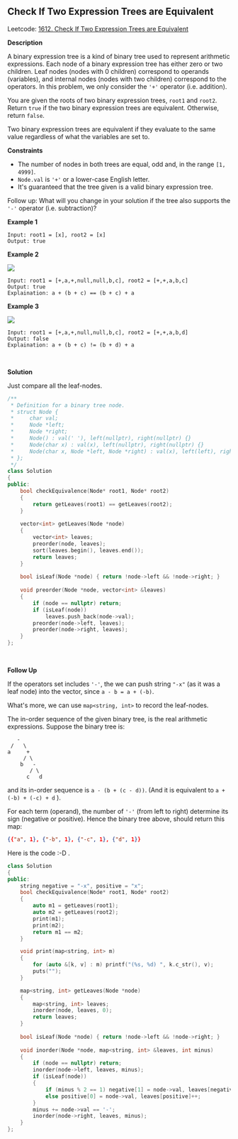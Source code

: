 ## Check If Two Expression Trees are Equivalent

Leetcode: [1612. Check If Two Expression Trees are Equivalent](https://leetcode-cn.com/problems/check-if-two-expression-trees-are-equivalent/)

**Description**

A binary expression tree is a kind of binary tree used to represent arithmetic expressions. Each node of a binary expression tree has either zero or two children. Leaf nodes (nodes with 0 children) correspond to operands (variables), and internal nodes (nodes with two children) correspond to the operators. In this problem, we only consider the `'+'` operator (i.e. addition).

You are given the roots of two binary expression trees, `root1` and `root2`. Return `true` if the two binary expression trees are equivalent. Otherwise, return `false`.

Two binary expression trees are equivalent if they evaluate to the same value regardless of what the variables are set to.

**Constraints**

- The number of nodes in both trees are equal, odd and, in the range `[1, 4999]`.
- `Node.val` is `'+'` or a lower-case English letter.
- It's guaranteed that the tree given is a valid binary expression tree.


Follow up: What will you change in your solution if the tree also supports the `'-'` operator (i.e. subtraction)?



**Example 1**

```text
Input: root1 = [x], root2 = [x]
Output: true
```

**Example 2**

<img src="https://assets.leetcode.com/uploads/2020/10/04/tree1.png" />

```
Input: root1 = [+,a,+,null,null,b,c], root2 = [+,+,a,b,c]
Output: true
Explaination: a + (b + c) == (b + c) + a
```

**Example 3**

<img src="https://assets.leetcode.com/uploads/2020/10/04/tree2.png" />

```
Input: root1 = [+,a,+,null,null,b,c], root2 = [+,+,a,b,d]
Output: false
Explaination: a + (b + c) != (b + d) + a
```

<br/>

**Solution**

Just compare all the leaf-nodes.

```cpp
/**
 * Definition for a binary tree node.
 * struct Node {
 *     char val;
 *     Node *left;
 *     Node *right;
 *     Node() : val(' '), left(nullptr), right(nullptr) {}
 *     Node(char x) : val(x), left(nullptr), right(nullptr) {}
 *     Node(char x, Node *left, Node *right) : val(x), left(left), right(right) {}
 * };
 */
class Solution 
{
public:
    bool checkEquivalence(Node* root1, Node* root2) 
    {
        return getLeaves(root1) == getLeaves(root2);
    }
    
    vector<int> getLeaves(Node *node)
    {
        vector<int> leaves;
        preorder(node, leaves);
        sort(leaves.begin(), leaves.end());
        return leaves;
    }
    
    bool isLeaf(Node *node) { return !node->left && !node->right; }
    
    void preorder(Node *node, vector<int> &leaves)
    {
        if (node == nullptr) return;
        if (isLeaf(node))
            leaves.push_back(node->val);
        preorder(node->left, leaves);
        preorder(node->right, leaves);
    }
};
```

<br/>

**Follow Up**

If the operators set includes `'-'`, the we can push string `"-x"` (as it was a leaf node) into the vector, since `a - b = a + (-b)`.

What's more, we can use `map<string, int>` to record the leaf-nodes.

The in-order sequence of the given binary tree, is the real arithmetic expressions. Suppose the binary tree is:

```text
   -
 /   \
a     +
     / \
    b   -
       / \
      c   d
```

and its in-order sequence is `a - (b + (c - d))`. (And it is equivalent to `a + (-b) + (-c) + d` ).

For each term (operand), the number of `'-'` (from left to right) determine its sign (negative or positive). Hence the binary tree above, should return this map:

```json
{{"a", 1}, {"-b", 1}, {"-c", 1}, {"d", 1}}
```

Here is the code :-D .

```cpp
class Solution 
{
public:
    string negative = "-x", positive = "x";
    bool checkEquivalence(Node* root1, Node* root2) 
    {
        auto m1 = getLeaves(root1);
        auto m2 = getLeaves(root2);
        print(m1);
        print(m2);
        return m1 == m2;
    }

    void print(map<string, int> m)
    {
        for (auto &[k, v] : m) printf("(%s, %d) ", k.c_str(), v);
        puts("");
    }

    map<string, int> getLeaves(Node *node)
    {
        map<string, int> leaves;
        inorder(node, leaves, 0);
        return leaves;
    }
    
    bool isLeaf(Node *node) { return !node->left && !node->right; }
    
    void inorder(Node *node, map<string, int> &leaves, int minus)
    {
        if (node == nullptr) return;
        inorder(node->left, leaves, minus);
        if (isLeaf(node))
        {
            if (minus % 2 == 1) negative[1] = node->val, leaves[negative]++;
            else positive[0] = node->val, leaves[positive]++;
        }
        minus += node->val == '-';
        inorder(node->right, leaves, minus);
    }
};
```

